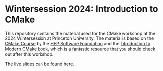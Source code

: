 # Wintersession 2024: Introduction to CMake

This repository contains the material used for the CMake workshop at the 2024 Wintersession at Princeton University. The material is based on the [CMake Course](https://hsf-training.github.io/hsf-training-cmake-webpage) by the [HEP Software Foundation](https://hepsoftwarefoundation.org/) and the [Introduction to Modern CMake book](https://cliutils.gitlab.io/modern-cmake/), which is a fantastic resource that you should check out after this workshop.

The live slides can be found [here](https://ariostas-talks.github.io/2024-01-24-wintersession-cmake).
